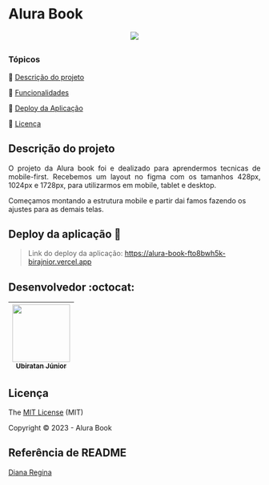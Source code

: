 <h1>Alura Book</h1> 

<p align="center">
  <img src="http://img.shields.io/static/v1?label=STATUS&message=CONCLUIDO&color=GREEN&style=for-the-badge"/>
</p>

##

### Tópicos 

:small_blue_diamond: [Descrição do projeto](#descrição-do-projeto)

:small_blue_diamond: [Funcionalidades](#funcionalidades)

:small_blue_diamond: [Deploy da Aplicação](#deploy-da-aplicação-dash)

:small_blue_diamond: [Licença](#licença)


## Descrição do projeto 

<p align="justify">
  O projeto da Alura book foi e dealizado para aprendermos tecnicas de mobile-first. Recebemos um layout no figma com os tamanhos 428px, 1024px e 1728px, para utilizarmos em mobile, tablet e desktop. 

Começamos montando a estrutura mobile e partir dai famos fazendo os ajustes para as demais telas.
</p>

## Deploy da aplicação :rocket:
> Link do deploy da aplicação: https://alura-book-fto8bwh5k-birajnior.vercel.app

## Desenvolvedor :octocat:
| [<img src="https://avatars.githubusercontent.com/u/96500363?s=400&u=2633dbae97a4b7fd845214090bc35779796d6ed4&v=4" width=115><br><sub>Ubiratan Júnior</sub>](https://github.com/birajnior) |    
| :---: | 

## Licença

The [MIT License]() (MIT)

Copyright :copyright: 2023 - Alura Book

## Referência de README
[Diana Regina](https://gist.github.com/reginadiana/e044fe93ed81aa04a10361cb841c0409#file-readme-template-md)

